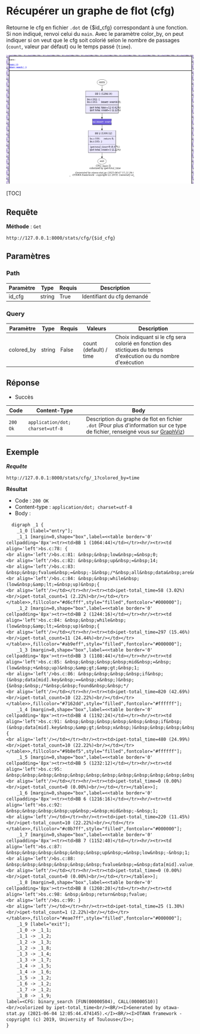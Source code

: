 # Récupérer un graphe de flot (cfg)

Retourne le cfg en fichier `.dot` de {$id_cfg} correspondant à une fonction. Si non indiqué, renvoi celui du `main`. Avec le paramètre color_by, on peut indiquer si on veut que le cfg soit colorié selon le nombre de passages (`count`, valeur par défaut) ou le temps passé (`time`).



![cfg](images/cfg.png)

[TOC]

## Requête

**Méthode** : `Get`

```http
http://127.0.0.1:8000/stats/cfg/{$id_cfg}
```



## Paramètres

### Path

| Paramètre | Type   | Requis | Description                |
| --------- | ------ | ------ | -------------------------- |
| id_cfg    | string | True   | Identifiant du cfg demandé |

### Query

| Paramètre  | Type   | Requis | Valeurs                | Description                                                  |
| ---------- | ------ | ------ | ---------------------- | ------------------------------------------------------------ |
| colored_by | string | False  | count (default) / time | Choix indiquant si le cfg sera colorié en fonction des stictiques du temps d'exécution ou du nombre d'exécution |



## Réponse 

- Succès

| Code     | Content-Type                     | Body                                                         |
| -------- | -------------------------------- | ------------------------------------------------------------ |
| `200 Ok` | `application/dot; charset=utf-8` | Description du graphe de flot en fichier `.dot` (Pour plus d'information sur ce type de fichier, renseigné vous sur [GraphViz](https://graphviz.org/)) |



## Exemple

***Requête***

```http
http://127.0.0.1:8000/stats/cfg/_1?colored_by=time
```

**Résultat**

- Code : `200 OK`
- Content-type : `application/dot; charset=utf-8`
- Body :   

```
  digraph _1 {
	_1_0 [label="entry"];
	_1_1 [margin=0,shape="box",label=<<table border='0' cellpadding='8px'><tr><td>BB 1 (1064:44)</td></tr><hr/><tr><td align='left'>bs.c:78: {
<br align='left'/>bs.c:81: &nbsp;&nbsp;low&nbsp;=&nbsp;0;
<br align='left'/>bs.c:82: &nbsp;&nbsp;up&nbsp;=&nbsp;14;
<br align='left'/>bs.c:83: &nbsp;&nbsp;fvalue&nbsp;=&nbsp;-1&nbsp;/*&nbsp;all&nbsp;data&nbsp;are&nbsp;positive&nbsp;*/&nbsp;;
<br align='left'/>bs.c:84: &nbsp;&nbsp;while&nbsp;(low&nbsp;&amp;lt;=&nbsp;up)&nbsp;{
<br align='left'/></td></tr><hr/><tr><td>ipet-total_time=58 (3.02%)<br/>ipet-total_count=1 (2.22%)<br/></td></tr></table>>,fillcolor="#d6cfff",style="filled",fontcolor="#000000"];
	_1_2 [margin=0,shape="box",label=<<table border='0' cellpadding='8px'><tr><td>BB 2 (1244:16)</td></tr><hr/><tr><td align='left'>bs.c:84: &nbsp;&nbsp;while&nbsp;(low&nbsp;&amp;lt;=&nbsp;up)&nbsp;{
<br align='left'/></td></tr><hr/><tr><td>ipet-total_time=297 (15.46%)<br/>ipet-total_count=11 (24.44%)<br/></td></tr></table>>,fillcolor="#ab9eff",style="filled",fontcolor="#000000"];
	_1_3 [margin=0,shape="box",label=<<table border='0' cellpadding='8px'><tr><td>BB 3 (1108:44)</td></tr><hr/><tr><td align='left'>bs.c:85: &nbsp;&nbsp;&nbsp;&nbsp;mid&nbsp;=&nbsp;(low&nbsp;+&nbsp;up)&nbsp;&amp;gt;&amp;gt;&nbsp;1;
<br align='left'/>bs.c:86: &nbsp;&nbsp;&nbsp;&nbsp;if&nbsp;(&nbsp;data[mid].key&nbsp;==&nbsp;x&nbsp;)&nbsp;{&nbsp;&nbsp;/*&nbsp;&nbsp;found&nbsp;&nbsp;*/
<br align='left'/></td></tr><hr/><tr><td>ipet-total_time=820 (42.69%)<br/>ipet-total_count=10 (22.22%)<br/></td></tr></table>>,fillcolor="#7162dd",style="filled",fontcolor="#ffffff"];
	_1_4 [margin=0,shape="box",label=<<table border='0' cellpadding='8px'><tr><td>BB 4 (1192:24)</td></tr><hr/><tr><td align='left'>bs.c:91: &nbsp;&nbsp;&nbsp;&nbsp;&nbsp;&nbsp;if&nbsp;(&nbsp;data[mid].key&nbsp;&amp;gt;&nbsp;x&nbsp;)&nbsp;&nbsp;&nbsp;&nbsp;&nbsp;{
<br align='left'/></td></tr><hr/><tr><td>ipet-total_time=480 (24.99%)<br/>ipet-total_count=10 (22.22%)<br/></td></tr></table>>,fillcolor="#9b8ef5",style="filled",fontcolor="#ffffff"];
	_1_5 [margin=0,shape="box",label=<<table border='0' cellpadding='8px'><tr><td>BB 5 (1232:12)</td></tr><hr/><tr><td align='left'>bs.c:95: &nbsp;&nbsp;&nbsp;&nbsp;&nbsp;&nbsp;&nbsp;&nbsp;&nbsp;&nbsp;&nbsp;&nbsp;&nbsp;&nbsp;&nbsp;&nbsp;&nbsp;low&nbsp;=&nbsp;mid&nbsp;+&nbsp;1;
<br align='left'/></td></tr><hr/><tr><td>ipet-total_time=0 (0.00%)<br/>ipet-total_count=0 (0.00%)<br/></td></tr></table>>];
	_1_6 [margin=0,shape="box",label=<<table border='0' cellpadding='8px'><tr><td>BB 6 (1216:16)</td></tr><hr/><tr><td align='left'>bs.c:92: &nbsp;&nbsp;&nbsp;&nbsp;up&nbsp;=&nbsp;mid&nbsp;-&nbsp;1;
<br align='left'/></td></tr><hr/><tr><td>ipet-total_time=220 (11.45%)<br/>ipet-total_count=10 (22.22%)<br/></td></tr></table>>,fillcolor="#c0b7ff",style="filled",fontcolor="#000000"];
	_1_7 [margin=0,shape="box",label=<<table border='0' cellpadding='8px'><tr><td>BB 7 (1152:40)</td></tr><hr/><tr><td align='left'>bs.c:87: &nbsp;&nbsp;&nbsp;&nbsp;&nbsp;&nbsp;up&nbsp;=&nbsp;low&nbsp;-&nbsp;1;
<br align='left'/>bs.c:88: &nbsp;&nbsp;&nbsp;&nbsp;&nbsp;&nbsp;fvalue&nbsp;=&nbsp;data[mid].value;
<br align='left'/></td></tr><hr/><tr><td>ipet-total_time=0 (0.00%)<br/>ipet-total_count=0 (0.00%)<br/></td></tr></table>>];
	_1_8 [margin=0,shape="box",label=<<table border='0' cellpadding='8px'><tr><td>BB 8 (1260:20)</td></tr><hr/><tr><td align='left'>bs.c:98: &nbsp;&nbsp;return&nbsp;fvalue;
<br align='left'/>bs.c:99: }
<br align='left'/></td></tr><hr/><tr><td>ipet-total_time=25 (1.30%)<br/>ipet-total_count=1 (2.22%)<br/></td></tr></table>>,fillcolor="#eae7ff",style="filled",fontcolor="#000000"];
	_1_9 [label="exit"];
	_1_0 -> _1_1;
	_1_1 -> _1_2;
	_1_2 -> _1_3;
	_1_2 -> _1_8;
	_1_3 -> _1_4;
	_1_3 -> _1_7;
	_1_4 -> _1_5;
	_1_4 -> _1_6;
	_1_5 -> _1_2;
	_1_6 -> _1_2;
	_1_7 -> _1_2;
	_1_8 -> _1_9;
label=<CFG: binary_search [FUN(00000504), CALL(00000510)]<br/>colorized by ipet-total_time<br/><BR/><I>Generated by otawa-stat.py (2021-06-04 12:05:44.474145).</I><BR/><I>OTAWA framework - copyright (c) 2019, University of Toulouse</I>>;
}
```


